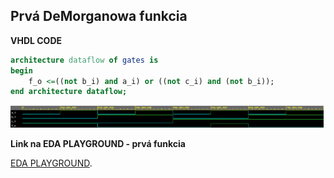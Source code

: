 ## Prvá DeMorganowa funkcia
   
**VHDL CODE**

```vhdl
architecture dataflow of gates is
begin
    f_o <=((not b_i) and a_i) or ((not c_i) and (not b_i));
end architecture dataflow;
```

![FUNCKIA 1](images/funkcia.png)


**Link na EDA PLAYGROUND - prvá funkcia**

[EDA PLAYGROUND](https://www.edaplayground.com/x/YDCa).
